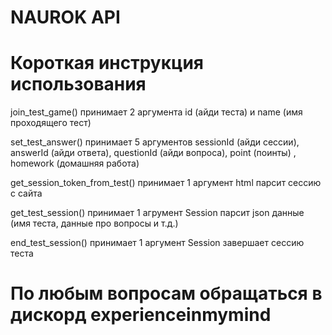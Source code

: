 # NAUROK API

# Короткая инструкция использования

join_test_game() принимает 2 аргумента id (айди теста) и name (имя проходящего тест)

set_test_answer() принимает 5 аргументов sessionId (айди сессии), answerId (айди ответа), questionId (айди вопроса), point (поинты) , homework (домашняя работа)

get_session_token_from_test() принимает 1 аргумент html парсит сессию с сайта

get_test_session() принимает 1 агрумент Session парсит json данные (имя теста, данные про вопросы и т.д.)

end_test_session() принимает 1 аргумент Session завершает сессию теста

# По любым вопросам обращаться в дискорд experienceinmymind
